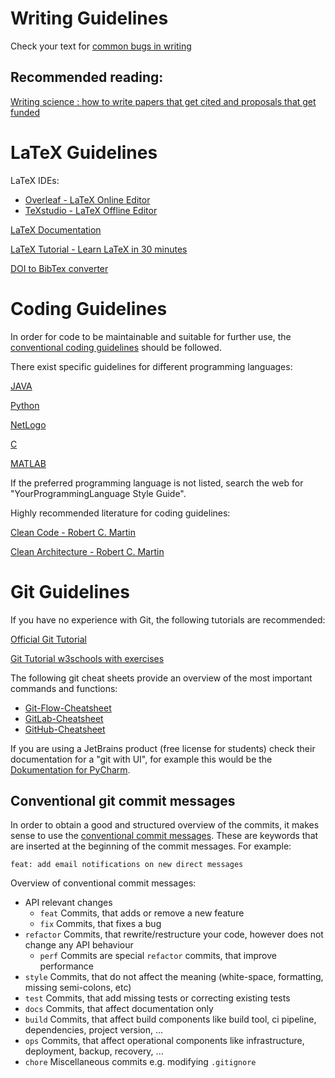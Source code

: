 # Writing Guidelines

Check your text for [common bugs in writing](https://www.cs.columbia.edu/%7Ehgs/etc/writing-bugs.html)
## Recommended reading:
[Writing science : how to write papers that get cited and proposals that get funded](https://surf.aau.at/primo-explore/fulldisplay?docid=UKL_alma2153069490003346&context=L&vid=UKL&lang=de_DE)

# LaTeX Guidelines

LaTeX IDEs:
- [Overleaf - LaTeX Online Editor]( https://www.overleaf.com/)
- [TeXstudio - LaTeX Offline Editor](https://www.texstudio.org/)


[LaTeX Documentation](https://www.overleaf.com/learn)

[LaTeX Tutorial - Learn LaTeX in 30 minutes](https://www.overleaf.com/learn/latex/Learn_LaTeX_in_30_minutes)

[DOI to BibTex converter](https://www.bibtex.com/c/doi-to-bibtex-converter/)
# Coding Guidelines

In order for code to be maintainable and suitable for further use, the [conventional coding guidelines](https://www.browserstack.com/guide/coding-standards-best-practices) should be followed.

There exist specific guidelines for different programming languages:

[JAVA](https://google.github.io/styleguide/javaguide.html)

[Python](https://peps.python.org/pep-0008/)

[NetLogo](https://ccl.northwestern.edu/courses/mam2005/styleguide.htm)

[C](https://cs50.readthedocs.io/style/c/)

[MATLAB](https://de.mathworks.com/matlabcentral/fileexchange/46056-matlab-style-guidelines-2-0)

If the preferred programming language is not listed, search the web for "YourProgrammingLanguage Style Guide".

Highly recommended literature for coding guidelines:

[Clean Code - Robert C. Martin](https://www.amazon.de/Clean-Code-Handbook-Software-Craftsmanship/dp/0132350882/ref=sr_1_1?__mk_de_DE=%C3%85M%C3%85%C5%BD%C3%95%C3%91&crid=5LXFTJRLM71C&dib=eyJ2IjoiMSJ9.i4p3dW19fcAaAFBVyg6gegK1pZLaltkc2kbVzU1wD_h6mzt5FrbVOTMW62VC3tHZ42PSOanvjCC2Xn6zZ49QzKxVgn5r1Q9KkeXsNz27Ojtua8KCbAbTeInUeRHUaxQIo_HmF_UqUKmJbVD0gjS_cpAN41ISjVLE8bwZcjFtQJgaNIiSkj0bfZF9alxYsP71v5iycLtDPg4UfVRphzA1-lU636phW8pvKqj9mjzBFbk.QwfO2v84Fmz_2SgYlxOxVA6uSno_DctKXZHHeWmzxR0&dib_tag=se&keywords=Clean+Code&qid=1740053475&sprefix=clean+code%2Caps%2C85&sr=8-1)

[Clean Architecture - Robert C. Martin](https://www.amazon.de/Clean-Architecture-Craftsmans-Software-Structure/dp/0134494164/ref=pd_bxgy_thbs_d_sccl_1/262-3193895-1284308?pd_rd_w=M7Lg2&content-id=amzn1.sym.e5049a5e-3c04-4839-b191-b8e7a9a74d34&pf_rd_p=e5049a5e-3c04-4839-b191-b8e7a9a74d34&pf_rd_r=REQE121WMMQA1C52PVWF&pd_rd_wg=iv4Hq&pd_rd_r=450cbe0f-871a-4f00-9a32-f6a7be7809f6&pd_rd_i=0134494164&psc=1)
# Git Guidelines

If you have no experience with Git, the following tutorials are recommended:

[Official Git Tutorial](https://git-scm.com/docs/gittutorial)

[Git Tutorial w3schools with exercises](https://www.w3schools.com/GIT/)

The following git cheat sheets provide an overview of the most important commands and functions:
- [Git-Flow-Cheatsheet](https://danielkummer.github.io/git-flow-cheatsheet/)
- [GitLab-Cheatsheet](https://about.gitlab.com/images/press/git-cheat-sheet.pdf)
- [GitHub-Cheatsheet](https://education.github.com/git-cheat-sheet-education.pdf)

If you are using a JetBrains product (free license for students) check their documentation for a "git with UI", for example this would be the [Dokumentation for PyCharm](https://www.jetbrains.com/help/pycharm/using-git-integration.html).

## Conventional git commit messages
In order to obtain a good and structured overview of the commits, it makes sense to use the [conventional commit messages](https://gist.github.com/qoomon/5dfcdf8eec66a051ecd85625518cfd13#types). These are keywords that are inserted at the beginning of the commit messages. For example:

````
feat: add email notifications on new direct messages
````

Overview of conventional commit messages:
- API relevant changes
    - `feat` Commits, that adds or remove a new feature
    - `fix` Commits, that fixes a bug
- `refactor` Commits, that rewrite/restructure your code, however does not change any API behaviour
    - `perf` Commits are special `refactor` commits, that improve performance
- `style` Commits, that do not affect the meaning (white-space, formatting, missing semi-colons, etc)
- `test` Commits, that add missing tests or correcting existing tests
- `docs` Commits, that affect documentation only
- `build` Commits, that affect build components like build tool, ci pipeline, dependencies, project version, ...
- `ops` Commits, that affect operational components like infrastructure, deployment, backup, recovery, ...
- `chore` Miscellaneous commits e.g. modifying `.gitignore`

